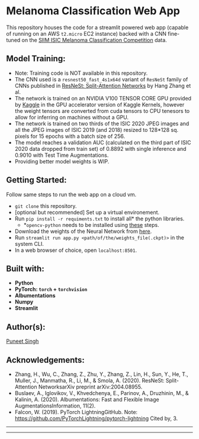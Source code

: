 # Melanoma Classification Web App
This repository houses the code for a streamlit powered web app (capable of running on an AWS `t2.micro` EC2 instance) backed with a CNN fine-tuned on the [SIIM ISIC Melanoma Classification Competition](https://www.kaggle.com/c/siim-isic-melanoma-classification/leaderboard) data.

## Model Training:
- Note: Training code is NOT available in this repository.
- The CNN used is a `resnest50_fast_4s1x64d` variant of `ResNeSt` family of CNNs published in [ResNeSt: Split-Attention Networks](https://arxiv.org/abs/2004.08955) by Hang Zhang et al.
- The network is trained on an NVIDIA V100 TENSOR CORE GPU provided by [Kaggle](kaggle.com) in the GPU accelerator version of Kaggle Kernels, however the weight tensors are converted from cuda tensors to CPU tenesors to allow for inferring on machines without a GPU.
- The network is trained on two thirds of the ISIC 2020 JPEG images and all the JPEG images of ISIC 2019 (and 2018) resized to 128*128 sq. pixels for 15 epochs with a batch size of 256.
- The model reaches a validation AUC (calculated on the third part of ISIC 2020 data dropped from train set) of 0.8892 with single inference and 0.9010 with Test Time Augmentations.
- Providing better model weights is WIP.

## Getting Started:
Follow same steps to run the web app on a cloud vm.
- `git clone` this repository.
- [optional but recommended] Set up a virtual environement.
- Run `pip install -r requiments.txt` to install all* the python libraries.    
    - *`opencv-python` needs to be installed using [these](https://docs.opencv.org/master/d2/de6/tutorial_py_setup_in_ubuntu.html) steps.
- Download the weights of the Neural Network from [here](). 
- Run `streamlit run app.py <path/of/the/weights_file(.ckpt)>` in the system CLI.
- In a web browser of choice, open `localhost:8501`.  

## Built with:
- **Python**
- **PyTorch: `torch` + `torchvision`**
- **Albumentations**
- **Numpy**
- **Streamlit**

## Author(s):
[Puneet Singh](twitter.com/thepooons)

## Acknowledgements:
- Zhang, H., Wu, C., Zhang, Z., Zhu, Y., Zhang, Z., Lin, H., Sun, Y., He, T., Muller, J., Manmatha, R., Li, M., & Smola, A. (2020). ResNeSt: Split-Attention NetworksarXiv preprint arXiv:2004.08955.
- Buslaev, A., Iglovikov, V., Khvedchenya, E., Parinov, A., Druzhinin, M., & Kalinin, A. (2020). Albumentations: Fast and Flexible Image AugmentationsInformation, 11(2).
- Falcon, W. (2019). PyTorch LightningGitHub. Note: https://github.com/PyTorchLightning/pytorch-lightning Cited by, 3.
***
***